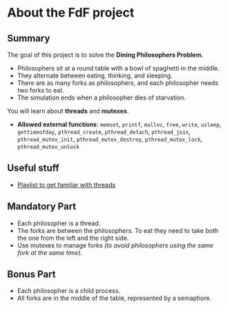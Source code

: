 # About the FdF project

## Summary
The goal of this project is to solve the **Dining Philosophers Problem**. 
- Philosophers sit at a round table with a bowl of spaghetti in the middle.
- They alternate between eating, thinking, and sleeping.
- There are as many forks as philosophers, and each philosopher needs two forks to eat.
- The simulation ends when a philosopher dies of starvation.

You will learn about **threads** and **mutexes**.

- **Allowed external functions**: `memset`, `printf`, `malloc`, `free`, `write`, `usleep`, `gettimeofday`, `pthread_create`, `pthread_detach`, `pthread_join`, `pthread_mutex_init`, `pthread_mutex_destroy`, `pthread_mutex_lock`, `pthread_mutex_unlock`

## Useful stuff
- [Playlist to get familiar with threads](https://youtube.com/playlist?list=PLfqABt5AS4FmuQf70psXrsMLEDQXNkLq2&si=AtKXJ5pkEW9mtvHN)

## Mandatory Part
- Each philosopher is a thread.
- The forks are between the philosophers. To eat they need to take both the one from the left and the right side.
- Use mutexes to manage forks *(to avoid philosophers using the same fork at the same time)*.

## Bonus Part
- Each philosopher is a child process.
- All forks are in the middle of the table, represented by a semaphore.

